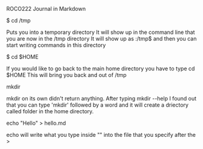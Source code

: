 ROCO222 Journal in Markdown

$ cd /tmp 

Puts you into a temporary directory
It will show up in the command line that you are now in the /tmp directory
It will show up as :/tmp$ and then you can start writing commands in this directory

$ cd $HOME

If you would like to go back to the main home directory you have to type cd $HOME
This will bring you back and out of /tmp

mkdir

mkdir on its own didn't return anything. After typing mkdir --help I found out that you can type 'mkdir' followed by a word and it will create a driectory called folder in the home directory. 

echo "Hello" > hello.md

echo will write what you type inside "" into the file that you specify after the >

 


